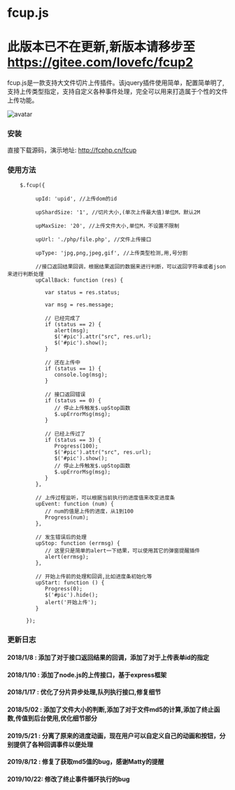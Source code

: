 # fcup.js
# 此版本已不在更新,新版本请移步至 https://gitee.com/lovefc/fcup2
fcup.js是一款支持大文件切片上传插件。该jquery插件使用简单，配置简单明了,支持上传类型指定，支持自定义各种事件处理，完全可以用来打造属于个性的文件上传功能。

![avatar](/images/logo.jpg)

### 安装
直接下载源码，演示地址: http://fcphp.cn/fcup 

### 使用方法
````
    $.fcup({

         upId: 'upid', //上传dom的id

         upShardSize: '1', //切片大小,(单次上传最大值)单位M，默认2M

         upMaxSize: '20', //上传文件大小,单位M，不设置不限制

         upUrl: './php/file.php', //文件上传接口

         upType: 'jpg,png,jpeg,gif', //上传类型检测,用,号分割

         //接口返回结果回调，根据结果返回的数据来进行判断，可以返回字符串或者json来进行判断处理
         upCallBack: function (res) {

            var status = res.status;

            var msg = res.message;

            // 已经完成了
            if (status == 2) {
               alert(msg);
               $('#pic').attr("src", res.url);
               $('#pic').show();
            }

            // 还在上传中
            if (status == 1) {
               console.log(msg);
            }

            // 接口返回错误
            if (status == 0) {
               // 停止上传触发$.upStop函数
               $.upErrorMsg(msg);
            }
            
            // 已经上传过了
            if (status == 3) {
               Progress(100);
               $('#pic').attr("src", res.url);
               $('#pic').show();
               // 停止上传触发$.upStop函数
               $.upErrorMsg(msg);
            }            
         },

         // 上传过程监听，可以根据当前执行的进度值来改变进度条
         upEvent: function (num) {
            // num的值是上传的进度，从1到100
            Progress(num);
         },

         // 发生错误后的处理
         upStop: function (errmsg) {
            // 这里只是简单的alert一下结果，可以使用其它的弹窗提醒插件
            alert(errmsg);
         },

         // 开始上传前的处理和回调,比如进度条初始化等
         upStart: function () {
            Progress(0);
            $('#pic').hide();
            alert('开始上传');
         }

      });
````
### 更新日志
#### 2018/1/8  : 添加了对于接口返回结果的回调，添加了对于上传表单id的指定
#### 2018/1/10 : 添加了node.js的上传接口，基于express框架
#### 2018/1/17 : 优化了分片异步处理,队列执行接口,修复细节
#### 2018/5/02 : 添加了文件大小的判断,添加了对于文件md5的计算,添加了终止函数,传值到后台使用,优化细节部分
#### 2019/5/21 : 分离了原来的进度动画，现在用户可以自定义自己的动画和按钮，分别提供了各种回调事件以便处理
#### 2019/8/12 : 修复了获取md5值的bug，感谢Matty的提醒
#### 2019/10/22: 修改了终止事件循环执行的bug

